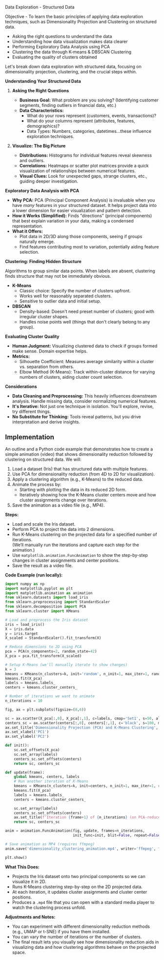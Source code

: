 Data Exploration - Structured Data

Objective - To learn the basic principles of applying data exploration techniques, such as Dimensionality Projection and Clustering on structured data.

- Asking the right questions to understand the data
- Understanding how data visualization makes data clearer
- Performing Exploratory Data Analysis using PCA
- Clustering the data through K-means & DBSCAN Clustering
- Evaluating the quality of clusters obtained

Let's break down data exploration with structured data, focusing on dimensionality projection, clustering, and the crucial steps within.

**Understanding Your Structured Data**

1.  **Asking the Right Questions**
    * **Business Goal:**  What problem are you solving?  (Identifying customer segments, finding outliers in financial data, etc.)
    * **Data Characteristics:**
        * What do your rows represent (customers, events, transactions)?
        * What do your columns represent (attributes, features, demographics)?  
        * Data Types: Numbers, categories, datetimes...these influence exploration techniques.

2. **Visualize: The Big Picture** 
    * **Distributions:** Histograms for individual features reveal skewness and outliers.
    * **Correlations:** Heatmaps or scatter plot matrices provide a quick visualization of relationships between numerical features. 
    * **Visual Clues:** Look for unexpected gaps, strange clusters, etc., guiding deeper investigation.

**Exploratory Data Analysis with PCA**

* **Why PCA:** PCA (Principal Component Analysis) is invaluable when you have *many* features in your structured dataset. It helps project data into a lower dimension for easier visualization and pattern detection.
* **How it Works (Simplified):**  Finds "directions" (principal components) that best explain variation in your data, making a condensed representation.
* **What it Offers:**
    * Plot data in 2D/3D along those components, seeing if groups naturally emerge.
    * Find features contributing most to variation, potentially aiding feature selection.

**Clustering: Finding Hidden Structure**

Algorithms to group similar data points. When labels are absent, clustering finds structure that may not be immediately obvious.

* **K-Means**
    * Classic choice: Specify the number of clusters upfront.
    * Works well for reasonably separated clusters.
    * Sensitive to outlier data and initial setup.
* **DBSCAN**
    * Density-based: Doesn't need preset number of clusters; good with irregular cluster shapes.
    * Handles noise points well (things that don't clearly belong to any group).

**Evaluating Cluster Quality**

* **Human Judgment:** Visualizing clustered data to check if groups formed make sense. Domain expertise helps.
* **Metrics:** 
    * Silhouette Coefficient: Measures average similarity within a cluster vs. separation from others.
    * Elbow Method (K-Means): Track within-cluster distance for varying numbers of clusters, aiding cluster count selection. 

**Considerations**

* **Data Cleaning and Preprocessing:** This heavily influences downstream analysis. Handle missing data, consider normalizing numerical features.
* **It's Iterative:** Not just one technique in isolation. You'll explore, revise, try different things.
* **No Substitute for Thinking:** Tools reveal patterns, but you drive interpretation and derive insights. 

## Implementation

An outline and a Python code example that demonstrates how to create a simple animation (video) that shows dimensionality reduction followed by clustering on structured data. We will:

1. Load a dataset (Iris) that has structured data with multiple features.
2. Use PCA for dimensionality reduction (from 4D to 2D for visualization).
3. Apply a clustering algorithm (e.g., K-Means) to the reduced data.
4. Animate the process by:
   - Starting with plotting the data in its reduced 2D form.
   - Iteratively showing how the K-Means cluster centers move and how cluster assignments change over iterations.
5. Save the animation as a video file (e.g., MP4).

**Steps:**

- Load and scale the Iris dataset.
- Perform PCA to project the data into 2 dimensions.
- Run K-Means clustering on the projected data for a specified number of iterations.  
  (We’ll manually run the iterations and capture each step for the animation.)
- Use `matplotlib.animation.FuncAnimation` to show the step-by-step changes in cluster assignments and center positions.
- Save the result as a video file.

**Code Example (run locally):**

```python
import numpy as np
import matplotlib.pyplot as plt
import matplotlib.animation as animation
from sklearn.datasets import load_iris
from sklearn.preprocessing import StandardScaler
from sklearn.decomposition import PCA
from sklearn.cluster import KMeans

# Load and preprocess the Iris dataset
iris = load_iris()
X = iris.data
y = iris.target
X_scaled = StandardScaler().fit_transform(X)

# Reduce dimensions to 2D using PCA
pca = PCA(n_components=2, random_state=42)
X_pca = pca.fit_transform(X_scaled)

# Setup K-Means (we'll manually iterate to show changes)
k = 3
kmeans = KMeans(n_clusters=k, init='random', n_init=1, max_iter=1, random_state=42)
kmeans.fit(X_pca)
labels = kmeans.labels_
centers = kmeans.cluster_centers_

# Number of iterations we want to animate
n_iterations = 10

fig, ax = plt.subplots(figsize=(8,6))

sc = ax.scatter(X_pca[:,0], X_pca[:,1], c=labels, cmap='Set1', s=50, alpha=0.7)
centers_sc = ax.scatter(centers[:,0], centers[:,1], c='black', s=100, marker='X', edgecolors='white')
ax.set_title('Dimensionality Projection (PCA) and K-Means Clustering', fontsize=14)
ax.set_xlabel('PC1')
ax.set_ylabel('PC2')

def init():
    sc.set_offsets(X_pca)
    sc.set_array(labels)
    centers_sc.set_offsets(centers)
    return sc, centers_sc

def update(frame):
    global kmeans, centers, labels
    # Run another iteration of K-Means
    kmeans = KMeans(n_clusters=k, init=centers, n_init=1, max_iter=1, random_state=42)
    kmeans.fit(X_pca)
    labels = kmeans.labels_
    centers = kmeans.cluster_centers_

    sc.set_array(labels)
    centers_sc.set_offsets(centers)
    ax.set_title(f'Iteration {frame+1} of {n_iterations} (on PCA-reduced data)', fontsize=14)
    return sc, centers_sc

anim = animation.FuncAnimation(fig, update, frames=n_iterations,
                               init_func=init, blit=False, repeat=False)

# Save animation as MP4 (requires ffmpeg)
anim.save('dimensionality_clustering_animation.mp4', writer='ffmpeg', fps=1)

plt.show()
```

**What This Does:**

- Projects the Iris dataset onto two principal components so we can visualize it in 2D.
- Runs K-Means clustering step-by-step on the 2D projected data.
- At each iteration, it updates cluster assignments and cluster center positions.
- Produces a `.mp4` file that you can open with a standard media player to watch the clustering process unfold.

**Adjustments and Notes:**

- You can experiment with different dimensionality reduction methods (e.g., UMAP or t-SNE) if you have them installed.
- You can vary the number of iterations or the number of clusters.
- The final result lets you visually see how dimensionality reduction aids in visualizing data and how clustering algorithms behave on the projected space.
